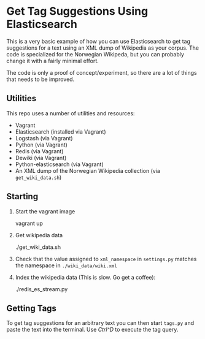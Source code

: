Get Tag Suggestions Using Elasticsearch
=============

This is a very basic example of how you can use Elasticsearch to get tag
suggestions for a text using an XML dump of Wikipedia as your corpus. The code
is specialized for the Norwegian Wikipeda, but you can probably change it with
a fairly minimal effort. 

The code is only a proof of concept/experiment, so there are a lot of things
that needs to be improved.


Utilities
-----------
This repo uses a number of utilities and resources:

 - Vagrant
 - Elasticsearch (installed via Vagrant)
 - Logstash (via Vagrant)
 - Python (via Vagrant)
 - Redis (via Vagrant)
 - Dewiki (via Vagrant)
 - Python-elasticsearch (via Vagrant)
 - An XML dump of the Norwegian Wikipedia collection (via ``get_wiki_data.sh``)


Starting
-----------
1. Start the vagrant image

    vagrant up

2. Get wikipedia data

    ./get_wiki_data.sh

4. Check that the value assigned to ``xml_namespace`` in ``settings.py``
   matches the namespace in ``./wiki_data/wiki.xml``

3. Index the wikipedia data (This is slow. Go get a coffee):

    ./redis_es_stream.py


Getting Tags
-----------
To get tag suggestions for an arbitrary text you can then start ``tags.py``
and paste the text into the terminal. Use *Ctrl^D* to execute the tag query.


